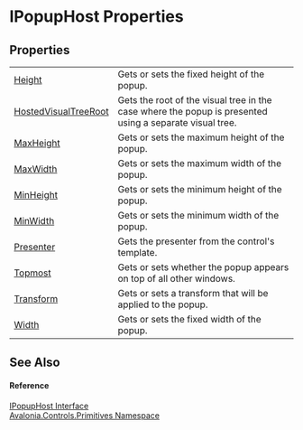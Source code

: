 # IPopupHost Properties




## Properties
<table>
<tr>
<td><a href="P_Avalonia_Controls_Primitives_IPopupHost_Height">Height</a></td>
<td>Gets or sets the fixed height of the popup.</td>
</tr>
<tr>
<td><a href="P_Avalonia_Controls_Primitives_IPopupHost_HostedVisualTreeRoot">HostedVisualTreeRoot</a></td>
<td>Gets the root of the visual tree in the case where the popup is presented using a separate visual tree.</td>
</tr>
<tr>
<td><a href="P_Avalonia_Controls_Primitives_IPopupHost_MaxHeight">MaxHeight</a></td>
<td>Gets or sets the maximum height of the popup.</td>
</tr>
<tr>
<td><a href="P_Avalonia_Controls_Primitives_IPopupHost_MaxWidth">MaxWidth</a></td>
<td>Gets or sets the maximum width of the popup.</td>
</tr>
<tr>
<td><a href="P_Avalonia_Controls_Primitives_IPopupHost_MinHeight">MinHeight</a></td>
<td>Gets or sets the minimum height of the popup.</td>
</tr>
<tr>
<td><a href="P_Avalonia_Controls_Primitives_IPopupHost_MinWidth">MinWidth</a></td>
<td>Gets or sets the minimum width of the popup.</td>
</tr>
<tr>
<td><a href="P_Avalonia_Controls_Primitives_IPopupHost_Presenter">Presenter</a></td>
<td>Gets the presenter from the control's template.</td>
</tr>
<tr>
<td><a href="P_Avalonia_Controls_Primitives_IPopupHost_Topmost">Topmost</a></td>
<td>Gets or sets whether the popup appears on top of all other windows.</td>
</tr>
<tr>
<td><a href="P_Avalonia_Controls_Primitives_IPopupHost_Transform">Transform</a></td>
<td>Gets or sets a transform that will be applied to the popup.</td>
</tr>
<tr>
<td><a href="P_Avalonia_Controls_Primitives_IPopupHost_Width">Width</a></td>
<td>Gets or sets the fixed width of the popup.</td>
</tr>
</table>

## See Also


#### Reference
<a href="T_Avalonia_Controls_Primitives_IPopupHost">IPopupHost Interface</a>  
<a href="N_Avalonia_Controls_Primitives">Avalonia.Controls.Primitives Namespace</a>  

